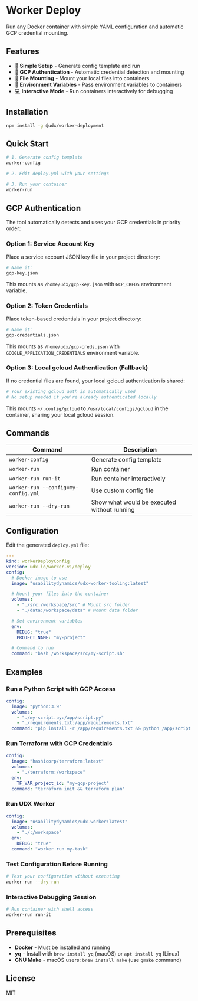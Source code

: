 # Worker Deploy

Run any Docker container with simple YAML configuration and automatic GCP credential mounting.

## Features

- 🚀 **Simple Setup** - Generate config template and run
- 🔐 **GCP Authentication** - Automatic credential detection and mounting
- 📁 **File Mounting** - Mount your local files into containers
- 🔧 **Environment Variables** - Pass environment variables to containers
- 💻 **Interactive Mode** - Run containers interactively for debugging

## Installation

```bash
npm install -g @udx/worker-deployment
```

## Quick Start

```bash
# 1. Generate config template
worker-config

# 2. Edit deploy.yml with your settings

# 3. Run your container
worker-run
```

## GCP Authentication

The tool automatically detects and uses your GCP credentials in priority order:

### Option 1: Service Account Key

Place a service account JSON key file in your project directory:

```bash
# Name it:
gcp-key.json
```

This mounts as `/home/udx/gcp-key.json` with `GCP_CREDS` environment variable.

### Option 2: Token Credentials

Place token-based credentials in your project directory:

```bash
# Name it:
gcp-credentials.json
```

This mounts as `/home/udx/gcp-creds.json` with `GOOGLE_APPLICATION_CREDENTIALS` environment variable.

### Option 3: Local gcloud Authentication (Fallback)

If no credential files are found, your local gcloud authentication is shared:

```bash
# Your existing gcloud auth is automatically used
# No setup needed if you're already authenticated locally
```

This mounts `~/.config/gcloud` to `/usr/local/configs/gcloud` in the container, sharing your local gcloud session.

## Commands

| Command                           | Description                                 |
| --------------------------------- | ------------------------------------------- |
| `worker-config`                   | Generate config template                    |
| `worker-run`                      | Run container                               |
| `worker-run run-it`               | Run container interactively                 |
| `worker-run --config=my-config.yml` | Use custom config file                      |
| `worker-run --dry-run`            | Show what would be executed without running |

## Configuration

Edit the generated `deploy.yml` file:

```yaml
---
kind: workerDeployConfig
version: udx.io/worker-v1/deploy
config:
  # Docker image to use
  image: "usabilitydynamics/udx-worker-tooling:latest"

  # Mount your files into the container
  volumes:
    - "./src:/workspace/src" # Mount src folder
    - "./data:/workspace/data" # Mount data folder

  # Set environment variables
  env:
    DEBUG: "true"
    PROJECT_NAME: "my-project"

  # Command to run
  command: "bash /workspace/src/my-script.sh"
```

## Examples

### Run a Python Script with GCP Access

```yaml
config:
  image: "python:3.9"
  volumes:
    - "./my-script.py:/app/script.py"
    - "./requirements.txt:/app/requirements.txt"
  command: "pip install -r /app/requirements.txt && python /app/script.py"
```

### Run Terraform with GCP Credentials

```yaml
config:
  image: "hashicorp/terraform:latest"
  volumes:
    - "./terraform:/workspace"
  env:
    TF_VAR_project_id: "my-gcp-project"
  command: "terraform init && terraform plan"
```

### Run UDX Worker

```yaml
config:
  image: "usabilitydynamics/udx-worker:latest"
  volumes:
    - "./:/workspace"
  env:
    DEBUG: "true"
  command: "worker run my-task"
```

### Test Configuration Before Running

```bash
# Test your configuration without executing
worker-run --dry-run
```

### Interactive Debugging Session

```bash
# Run container with shell access
worker-run run-it
```

## Prerequisites

- **Docker** - Must be installed and running
- **yq** - Install with `brew install yq` (macOS) or `apt install yq` (Linux)
- **GNU Make** - macOS users: `brew install make` (use `gmake` command)

## License

MIT
